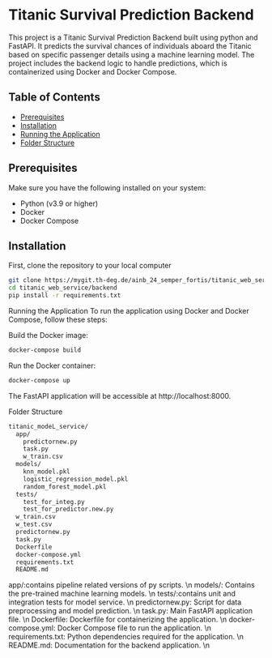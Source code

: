 # Titanic Survival Prediction Backend

This project is a Titanic Survival Prediction Backend built using python and FastAPI. It predicts the survival chances of individuals aboard the Titanic based on specific passenger details using a machine learning model. The project includes the backend logic to handle predictions, which is containerized using Docker and Docker Compose.

## Table of Contents

- [Prerequisites](#prerequisites)
- [Installation](#installation)
- [Running the Application](#running-the-application)
- [Folder Structure](#folder-structure)

## Prerequisites

Make sure you have the following installed on your system:

- Python (v3.9 or higher)
- Docker
- Docker Compose

## Installation

First, clone the repository to your local computer

```bash
git clone https://mygit.th-deg.de/ainb_24_semper_fortis/titanic_web_service.git
cd titanic_web_service/backend
pip install -r requirements.txt
```

Running the Application
To run the application using Docker and Docker Compose, follow these steps:

Build the Docker image:

```bash
docker-compose build
```
Run the Docker container:

```bash
docker-compose up
```

The FastAPI application will be accessible at http://localhost:8000.

Folder Structure

```bash
titanic_modeL_service/
  app/
    predictornew.py
    task.py
    w_train.csv
  models/
    knn_model.pkl
    logistic_regression_model.pkl
    random_forest_model.pkl
  tests/
    test_for_integ.py
    test_for_predictor.new.py  
  w_train.csv
  w_test.csv
  predictornew.py
  task.py
  Dockerfile
  docker-compose.yml
  requirements.txt
  README.md

```
app/:contains pipeline related versions of py scripts. \n
models/: Contains the pre-trained machine learning models. \n
tests/:contains unit and integration tests for model service. \n
predictornew.py: Script for data preprocessing and model prediction. \n
task.py: Main FastAPI application file. \n
Dockerfile: Dockerfile for containerizing the application. \n
docker-compose.yml: Docker Compose file to run the application. \n
requirements.txt: Python dependencies required for the application. \n
README.md: Documentation for the backend application. \n

